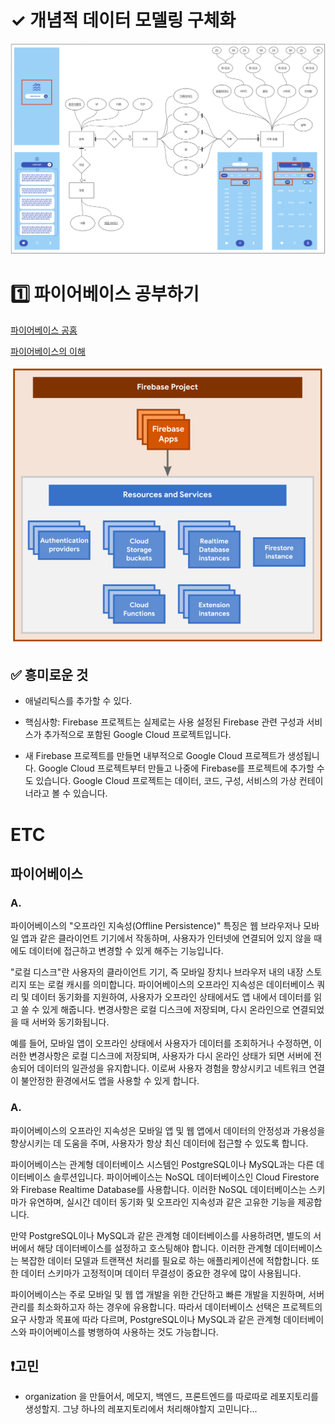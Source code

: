 # ✓ 개념적 데이터 모델링 구체화

![Alt text](img/14.png)

# 1️⃣ 파이어베이스 공부하기

[파이어베이스 공홈](https://firebase.google.com/docs/database/web/start?hl=ko)

[파이어베이스의 이해](https://firebase.google.com/docs/projects/learn-more?hl=ko)

![Alt text](img/15.png)

## ✅ 흥미로운 것
* 애널리틱스를 추가할 수 있다.

* 핵심사항: Firebase 프로젝트는 실제로는 사용 설정된 Firebase 관련 구성과 서비스가 추가적으로 포함된 Google Cloud 프로젝트입니다.

* 새 Firebase 프로젝트를 만들면 내부적으로 Google Cloud 프로젝트가 생성됩니다. Google Cloud 프로젝트부터 만들고 나중에 Firebase를 프로젝트에 추가할 수도 있습니다. Google Cloud 프로젝트는 데이터, 코드, 구성, 서비스의 가상 컨테이너라고 볼 수 있습니다.

# ETC

## 파이어베이스

### A.

파이어베이스의 "오프라인 지속성(Offline Persistence)" 특징은 웹 브라우저나 모바일 앱과 같은 클라이언트 기기에서 작동하며, 사용자가 인터넷에 연결되어 있지 않을 때에도 데이터에 접근하고 변경할 수 있게 해주는 기능입니다.

"로컬 디스크"란 사용자의 클라이언트 기기, 즉 모바일 장치나 브라우저 내의 내장 스토리지 또는 로컬 캐시를 의미합니다. 파이어베이스의 오프라인 지속성은 데이터베이스 쿼리 및 데이터 동기화를 지원하여, 사용자가 오프라인 상태에서도 앱 내에서 데이터를 읽고 쓸 수 있게 해줍니다. 변경사항은 로컬 디스크에 저장되며, 다시 온라인으로 연결되었을 때 서버와 동기화됩니다.

예를 들어, 모바일 앱이 오프라인 상태에서 사용자가 데이터를 조회하거나 수정하면, 이러한 변경사항은 로컬 디스크에 저장되며, 사용자가 다시 온라인 상태가 되면 서버에 전송되어 데이터의 일관성을 유지합니다. 이로써 사용자 경험을 향상시키고 네트워크 연결이 불안정한 환경에서도 앱을 사용할 수 있게 합니다.

### A.
파이어베이스의 오프라인 지속성은 모바일 앱 및 웹 앱에서 데이터의 안정성과 가용성을 향상시키는 데 도움을 주며, 사용자가 항상 최신 데이터에 접근할 수 있도록 합니다.

파이어베이스는 관계형 데이터베이스 시스템인 PostgreSQL이나 MySQL과는 다른 데이터베이스 솔루션입니다. 파이어베이스는 NoSQL 데이터베이스인 Cloud Firestore와 Firebase Realtime Database를 사용합니다. 이러한 NoSQL 데이터베이스는 스키마가 유연하며, 실시간 데이터 동기화 및 오프라인 지속성과 같은 고유한 기능을 제공합니다.

만약 PostgreSQL이나 MySQL과 같은 관계형 데이터베이스를 사용하려면, 별도의 서버에서 해당 데이터베이스를 설정하고 호스팅해야 합니다. 이러한 관계형 데이터베이스는 복잡한 데이터 모델과 트랜잭션 처리를 필요로 하는 애플리케이션에 적합합니다. 또한 데이터 스키마가 고정적이며 데이터 무결성이 중요한 경우에 많이 사용됩니다.

파이어베이스는 주로 모바일 및 웹 앱 개발을 위한 간단하고 빠른 개발을 지원하며, 서버 관리를 최소화하고자 하는 경우에 유용합니다. 따라서 데이터베이스 선택은 프로젝트의 요구 사항과 목표에 따라 다르며, PostgreSQL이나 MySQL과 같은 관계형 데이터베이스와 파이어베이스를 병행하여 사용하는 것도 가능합니다.

## ❗️고민
* organization 을 만들어서, 메모지, 백엔드, 프론트엔드를 따로따로 레포지토리를 생성할지. 그냥 하나의 레포지토리에서 처리해야할지 고민니다...